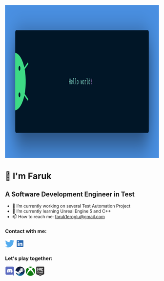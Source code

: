 

<img src="https://github.com/afse2/afse2/blob/main/banner.png" height="500" > 

# :vulcan_salute: I'm Faruk 
## A Software Development Engineer in Test


- 🔭 I’m currently working on several Test Automation Project
- 🌱 I’m currently learning Unreal Engine 5 and C++
- 📫 How to reach me: faruk1eroglu@gmail.com

### Contact with me:

<p align="left">
<a href="http://twitter.com/afse0" target="blank"><img align="center" src="https://github.com/afse2/afse2/blob/main/twitter%20(2).png" title = "Twitter" alt="" height="30" /></a>
<a href="https://www.linkedin.com/in/faruk-eroglu/" target="blank"><img align="center" src="https://github.com/afse2/afse2/blob/main/linkedin.png" alt="" height="30" /></a>

</p>

### Let's play together:
<a href=" " target="blank"><img align="center" src="https://github.com/afse2/afse2/blob/main/discord.png" height="30" /></a>
<a href=" " target="blank"><img align="center" src="https://github.com/afse2/afse2/blob/main/Steam.png" height="30" /></a> 
<a href=" " target="blank"><img align="center" src="https://github.com/afse2/afse2/blob/main/Xbox.png" height="30" /></a>
<a href=" " target="blank"><img align="center" src="https://github.com/afse2/afse2/blob/main/epicGames.png" height="30" /></a>

